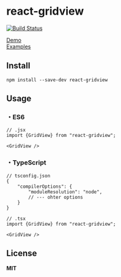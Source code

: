 # react-gridview

[![Build Status](https://travis-ci.org/ogaya/react-gridview.svg)](https://travis-ci.org/ogaya/react-gridview)

[Demo][]  
[Examples][]  

## Install

```
npm install --save-dev react-gridview
```

## Usage

### ・ES6

```
// .jsx
import {GridView} from "react-gridview";

<GridView />
```

### ・TypeScript
```
// tsconfig.json
{
    "compilerOptions": {
        "moduleResolution": "node",
        // --- ohter options
    }
}
```
  
```
// .tsx
import {GridView} from "react-gridview";

<GridView />
```


## License

**MIT**

[Demo]: http://ogaya.github.io/react-gridview/
[Examples]: http://ogaya.github.io/react-gridview-examples/dist/index.html#basic-example
[docs]: http://ogaya.github.io/react-gridview/docs/#/
